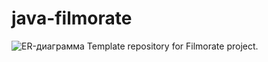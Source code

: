 # java-filmorate
![ER-диаграмма](/images/ER-диаграмма.png)
Template repository for Filmorate project.
